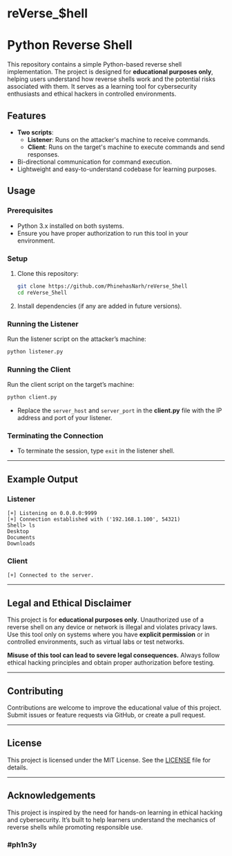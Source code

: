 # reVerse_$hell

# Python Reverse Shell

This repository contains a simple Python-based reverse shell implementation. The project is designed for **educational purposes only**, helping users understand how reverse shells work and the potential risks associated with them. It serves as a learning tool for cybersecurity enthusiasts and ethical hackers in controlled environments.

## Features

- **Two scripts**:
  - **Listener**: Runs on the attacker's machine to receive commands.
  - **Client**: Runs on the target's machine to execute commands and send responses.
- Bi-directional communication for command execution.
- Lightweight and easy-to-understand codebase for learning purposes.

## Usage

### Prerequisites
- Python 3.x installed on both systems.
- Ensure you have proper authorization to run this tool in your environment.

### Setup

1. Clone this repository:
   ```bash
   git clone https://github.com/PhinehasNarh/reVerse_5hell
   cd reVerse_5hell
   ```

2. Install dependencies (if any are added in future versions).

### Running the Listener
Run the listener script on the attacker’s machine:
```bash
python listener.py
```

### Running the Client
Run the client script on the target’s machine:
```bash
python client.py
```

- Replace the `server_host` and `server_port` in the **client.py** file with the IP address and port of your listener.

### Terminating the Connection
- To terminate the session, type `exit` in the listener shell.

---

## Example Output

### Listener
```plaintext
[+] Listening on 0.0.0.0:9999
[+] Connection established with ('192.168.1.100', 54321)
Shell> ls
Desktop
Documents
Downloads
```

### Client
```plaintext
[+] Connected to the server.
```

---

## Legal and Ethical Disclaimer

This project is for **educational purposes only**. Unauthorized use of a reverse shell on any device or network is illegal and violates privacy laws. Use this tool only on systems where you have **explicit permission** or in controlled environments, such as virtual labs or test networks.

**Misuse of this tool can lead to severe legal consequences.** Always follow ethical hacking principles and obtain proper authorization before testing.

---

## Contributing

Contributions are welcome to improve the educational value of this project. Submit issues or feature requests via GitHub, or create a pull request.

---

## License

This project is licensed under the MIT License. See the [LICENSE](LICENSE) file for details.

---

## Acknowledgements

This project is inspired by the need for hands-on learning in ethical hacking and cybersecurity. It’s built to help learners understand the mechanics of reverse shells while promoting responsible use.


### #ph1n3y
